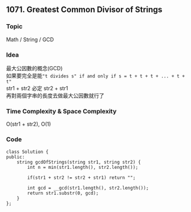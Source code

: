 ##  1071. Greatest Common Divisor of Strings

### Topic
Math / String / GCD

### Idea
最大公因數的概念(GCD)   
如果要完全是能` "t divides s" if and only if s = t + t + t + ... + t + t" `  
str1 + str2 必定 str2 + str1  
再對兩個字串的長度去做最大公因數就行了  

### Time Complexity & Space Complexity
O(str1 + str2), O(1)

### Code
```
class Solution {
public:
    string gcdOfStrings(string str1, string str2) {
        int n = min(str1.length(), str2.length());

        if(str1 + str2 != str2 + str1) return "";
        
        int gcd = __gcd(str1.length(), str2.length());
        return str1.substr(0, gcd);
    }
};
```

